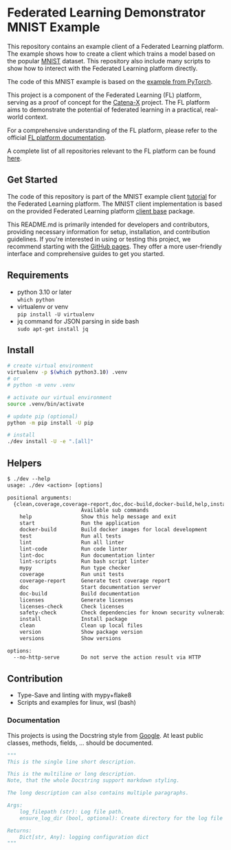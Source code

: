 # Federated Learning Demonstrator MNIST Example

This repository contains an example client of a Federated Learning platform.
The example shows how to create a client which trains a model based on the popular [MNIST](http://yann.lecun.com/exdb/mnist) dataset.
This repository also include many scripts to show how to interect with the Federated Learning platform directly.

The code of this MNIST example is based on the [example from PyTorch](https://github.com/pytorch/examples/blob/55c663f9a50f79cb6a905c56d886343c555d34a9/mnist/main.py).

This project is a component of the Federated Learning (FL) platform, serving as a proof of concept for the [Catena-X](https://catena-x.net/en) project.
The FL platform aims to demonstrate the potential of federated learning in a practical, real-world context.

For a comprehensive understanding of the FL platform, please refer to the official [FL platform documentation](https://dlr-ki.github.io/fl-documentation).

A complete list of all repositories relevant to the FL platform can be found [here](https://dlr-ki.github.io/fl-documentation#repositories).

## Get Started

The code of this repository is part of the MNIST example client [tutorial](https://dlr-ki.github.io/fl-documentation/tutorial) for the Federated Learning platform.
The MNIST client implementation is based on the provided Federated Learning platform [client base](https://github.com/DLR-KI/fl-demonstrator-mnist) package.

This README.md is primarily intended for developers and contributors, providing necessary information for setup, installation, and contribution guidelines.
If you're interested in using or testing this project, we recommend starting with the [GitHub pages](https://dlr-ki.github.io/fl-demonstrator-client).
They offer a more user-friendly interface and comprehensive guides to get you started.

## Requirements

- python 3.10 or later  
  `which python`
- virtualenv or venv  
  `pip install -U virtualenv`
- jq command for JSON parsing in side bash  
  `sudo apt-get install jq`

## Install

```bash
# create virtual environment
virtualenv -p $(which python3.10) .venv
# or
# python -m venv .venv

# activate our virtual environment
source .venv/bin/activate

# update pip (optional)
python -m pip install -U pip

# install
./dev install -U -e ".[all]"
```

## Helpers

```txt
$ ./dev --help
usage: ./dev <action> [options]

positional arguments:
  {clean,coverage,coverage-report,doc,doc-build,docker-build,help,install,licenses,licenses-check,lint,lint-code,lint-doc,lint-scripts,mypy,safety-check,start,test,version,versions}
                        Available sub commands
    help                Show this help message and exit
    start               Run the application
    docker-build        Build docker images for local development
    test                Run all tests
    lint                Run all linter
    lint-code           Run code linter
    lint-doc            Run documentation linter
    lint-scripts        Run bash script linter
    mypy                Run type checker
    coverage            Run unit tests
    coverage-report     Generate test coverage report
    doc                 Start documentation server
    doc-build           Build documentation
    licenses            Generate licenses
    licenses-check      Check licenses
    safety-check        Check dependencies for known security vulnerabilities
    install             Install package
    clean               Clean up local files
    version             Show package version
    versions            Show versions

options:
  --no-http-serve       Do not serve the action result via HTTP
```

## Contribution

- Type-Save and linting with mypy+flake8
- Scripts and examples for linux, wsl (bash)

### Documentation

This projects is using the Docstring style from
[Google](https://github.com/google/styleguide/blob/gh-pages/pyguide.md#38-comments-and-docstrings).
At least public classes, methods, fields, ... should be documented.

```python
"""
This is the single line short description.

This is the multiline or long description.
Note, that the whole Docstring support markdown styling.

The long description can also contains multiple paragraphs.

Args:
    log_filepath (str): Log file path.
    ensure_log_dir (bool, optional): Create directory for the log file if not exists. Defaults to True.

Returns:
    Dict[str, Any]: logging configuration dict
"""
```
